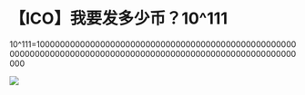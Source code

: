# 【ICO】我要发多少币？10^111

10^111=1000000000000000000000000000000000000000000000000000000000000000000000000000000000000000000000000000000000000000



![](.gitbook/assets/ping-mu-kuai-zhao-20200326-shang-wu-9.32.22.png)

